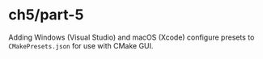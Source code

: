 # ch5/part-5

Adding Windows (Visual Studio) and macOS (Xcode) configure presets to `CMakePresets.json` for use with CMake GUI.

